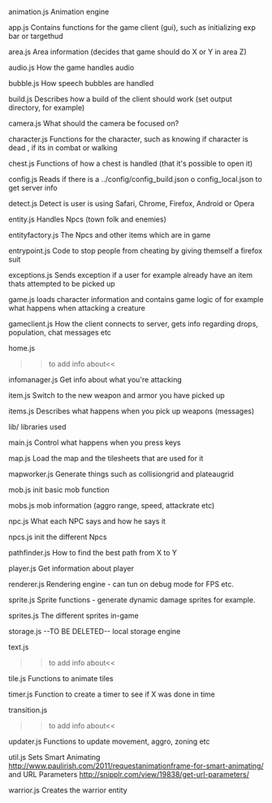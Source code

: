 animation.js
Animation engine

app.js
Contains functions for the game client (gui), such as initializing exp
bar or targethud

area.js
Area information (decides that game should do X or Y in area Z)

audio.js
How the game handles audio

bubble.js
How speech bubbles are handled

build.js
Describes how a build of the client should work (set output directory,
for example)

camera.js
What should the camera be focused on?

character.js
Functions for the character, such as knowing if character is dead , if
its in combat or walking

chest.js
Functions of how a chest is handled (that it's possible to open it)

config.js
Reads if there is a ../config/config_build.json o config_local.json to
get server info

detect.js
Detect is user is using Safari, Chrome, Firefox, Android or Opera

entity.js
Handles Npcs (town folk and enemies)

entityfactory.js
The Npcs and other items which are in game

entrypoint.js
Code to stop people from cheating by giving themself a firefox suit

exceptions.js
Sends exception if a user for example already have an item thats
attempted to be picked up

game.js
loads character information and contains game logic of for example what
happens when attacking a creature

gameclient.js
How the client connects to server, gets info regarding drops,
population, chat messages etc

home.js
>>to add info about<<

infomanager.js
Get info about what you're attacking

item.js
Switch to the new weapon and armor you have picked up

items.js
Describes what happens when you pick up weapons (messages)

lib/
libraries used

main.js
Control what happens when you press keys

map.js
Load the map and the tilesheets that are used for it

mapworker.js
Generate things such as collisiongrid and plateaugrid

mob.js
init basic mob function

mobs.js
mob information (aggro range, speed, attackrate etc)

npc.js
What each NPC says and how he says it

npcs.js
init the different Npcs

pathfinder.js
How to find the best path from X to Y

player.js
Get information about player

renderer.js
Rendering engine - can tun on debug mode for FPS etc.

sprite.js
Sprite functions - generate dynamic damage sprites for example.

sprites.js
The different sprites in-game

storage.js
--TO BE DELETED-- local storage engine

text.js
>>to add info about<<

tile.js
Functions to animate tiles

timer.js
Function to create a timer to see if X was done in time

transition.js
>>to add info about<<

updater.js
Functions to update movement, aggro, zoning etc

util.js
Sets Smart Animating 
http://www.paulirish.com/2011/requestanimationframe-for-smart-animating/
and URL Parameters
http://snipplr.com/view/19838/get-url-parameters/

warrior.js
Creates the warrior entity
